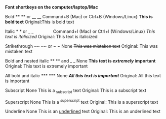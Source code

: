 **Font shortkeys on the computer/laptop/Mac**


Bold	** ** or __ __	Command+B (Mac) or Ctrl+B (Windows/Linux)	**This is bold text**	  Original:This is bold text

Italic	* * or _ _     	Command+I (Mac) or Ctrl+I (Windows/Linux)	_This text is italicized_	 Original: This text is italicized

Strikethrough	~~ ~~ or ~ ~	None	~~This was mistaken text~~	 Original: This was mistaken text

Bold and nested italic	** ** and _ _	None	**This text is _extremely_ important**	 Original: This text is extremely important

All bold and italic	*** ***	None	***All this text is important***	 Original: All this text is important

Subscript	<sub> </sub>	None	This is a <sub>subscript</sub> text	 Original: This is a subscript text

Superscript	<sup> </sup>	None	This is a <sup>superscript</sup> text	 Original: This is a superscript text

Underline	<ins> </ins>	None	This is an <ins>underlined</ins> text	 Original: This is an underlined text

